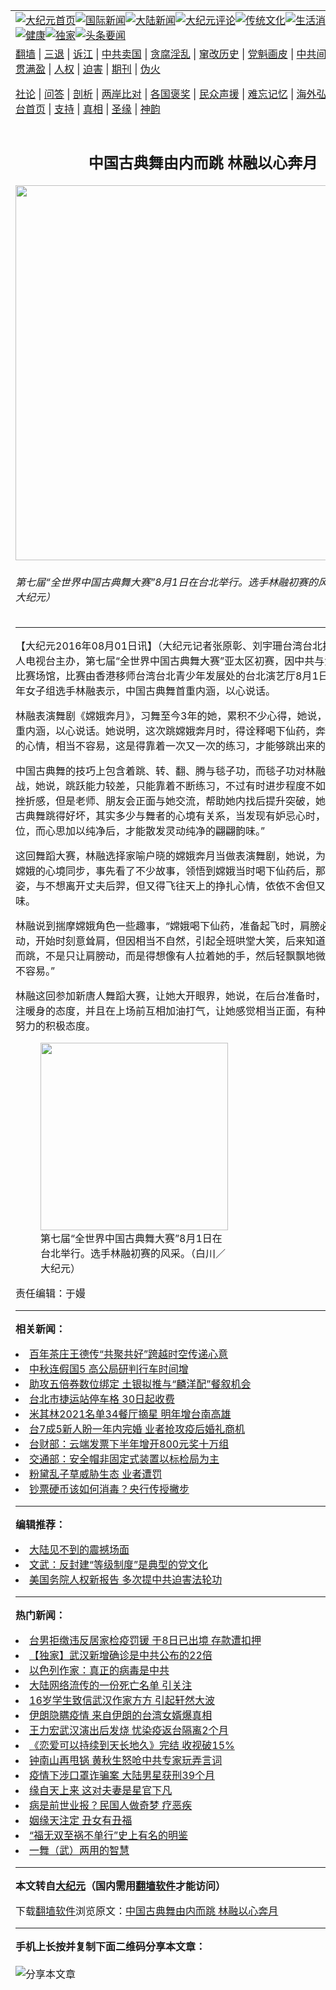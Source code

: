 <a name="1" id="1" target="_blank"></a><span id="1"></span>
<table align=center border="0"><tr><td colspan="2" VALIGN=TOP><a href="https://github.com/zeqdou3554/djy/blob/master/gb/nf1351518.md#1"><img src="https://raw.githubusercontent.com/zeqdou3554/www/master/t/djy/1.jpg" title="大纪元首页" alt="大纪元首页"></a><a href="https://github.com/zeqdou3554/djy/blob/master/gb/n24hr.md#1"><img src="https://raw.githubusercontent.com/zeqdou3554/www/master/t/djy/3.jpg" title="国际新闻" alt="国际新闻"></a><a href="https://github.com/zeqdou3554/djy/blob/master/gb/nsc413.md#1"><img src="https://raw.githubusercontent.com/zeqdou3554/www/master/t/djy/4.jpg" title="大陆新闻" alt="大陆新闻"></a><a href="https://github.com/zeqdou3554/djy/blob/master/gb/news392.md#1"><img src="https://raw.githubusercontent.com/zeqdou3554/www/master/t/djy/5.jpg" title="大纪元评论" alt="大纪元评论"></a><a href="https://github.com/zeqdou3554/djy/blob/master/gb/news2007.md#1"><img src="https://raw.githubusercontent.com/zeqdou3554/www/master/t/djy/6.jpg" title="传统文化" alt="传统文化"></a><a href="https://github.com/zeqdou3554/djy/blob/master/gb/news2008.md#1"><img src="https://raw.githubusercontent.com/zeqdou3554/www/master/t/djy/7.jpg" title="生活消费" alt="生活消费"></a><a href="https://github.com/zeqdou3554/djy/blob/master/gb/ncyule.md#1"><img src="https://raw.githubusercontent.com/zeqdou3554/www/master/t/djy/8.jpg" title="娱乐休闲" alt="娱乐休闲"></a><a href="https://github.com/zeqdou3554/djy/blob/master/gb/nsc1002.md#1"><img src="https://raw.githubusercontent.com/zeqdou3554/www/master/t/djy/9.jpg" title="健康" alt="健康"></a><a href="https://github.com/zeqdou3554/djy/blob/master/gb/nf6092.md#1"><img src="https://raw.githubusercontent.com/zeqdou3554/www/master/t/djy/10a.jpg" title="独家" alt="独家"></a><a href="https://github.com/zeqdou3554/djy/blob/master/gb/nf4514.md#1"><img src="https://raw.githubusercontent.com/zeqdou3554/www/master/t/djy/12a.jpg" title="头条要闻" alt="头条要闻"></a></td></tr>
<tr><td colspan="2" VALIGN=TOP><a target="_blank" href="https://github.com/zeqdou3554/www/blob/master/README.md?zsrh#1">翻墙</a> | <a target="_blank" href="https://github.com/zeqdou3554/djy/blob/master/gb/nf5657.md#1">三退</a> | <a target="_blank" href="https://github.com/zeqdou3554/djy/blob/master/gb/nf6124.md#1">诉江</a> | <a target="_blank" href="https://github.com/zeqdou3554/djy/blob/master/gb/nf1176117.md#1">中共卖国</a> | <a target="_blank" href="https://github.com/zeqdou3554/djy/blob/master/gb/nf5773.md#1">贪腐淫乱</a> | <a target="_blank" href="https://github.com/zeqdou3554/djy/blob/master/gb/nf1176115.md#1">窜改历史</a> | <a target="_blank" href="https://github.com/zeqdou3554/djy/blob/master/gb/nf1176107.md#1">党魁画皮</a> | <a target="_blank" href="https://github.com/zeqdou3554/djy/blob/master/gb/nf1320400.md#1">中共间谍</a> | <a target="_blank" href="https://github.com/zeqdou3554/djy/blob/master/gb/nf1176114.md#1">破坏传统</a> | <a target="_blank" href="https://github.com/zeqdou3554/ntdtv/blob/master/gb/prog447_1.md#1">恶贯满盈</a> | <a target="_blank" href="https://github.com/zeqdou3554/djy/blob/master/gb/ncid278.md#1">人权</a> | <a target="_blank" href="https://github.com/zeqdou3554/djy/blob/master/gb/nf1176111.md#1">迫害</a> | <a target="_blank" href="https://gitlab.com/szzdlab/mh-qikan/blob/master/README.md#1">期刊</a> | <a target="_blank" href="https://github.com/zeqdou3554/djy/blob/master/gb/nf5562.md#1">伪火</a></p><p><a target="_blank" href="https://github.com/zeqdou3554/djy/blob/master/gb/9p.md#1">社论</a> | <a target="_blank" href="https://github.com/zeqdou3554/djy/blob/master/gb/nf4378.md#1">问答</a> | <a target="_blank" href="https://github.com/zeqdou3554/djy/blob/master/gb/nf5792.md#1">剖析</a> | <a target="_blank" href="https://github.com/zeqdou3554/djy/blob/master/gb/nf5735.md#1">两岸比对</a> | <a target="_blank" href="https://github.com/zeqdou3554/djy/blob/master/gb/nf6119.md#1">各国褒奖</a> | <a target="_blank" href="https://github.com/zeqdou3554/djy/blob/master/gb/nf6120.md#1">民众声援</a> | <a target="_blank" href="https://github.com/zeqdou3554/djy/blob/master/gb/nf1188594.md#1">难忘记忆</a> | <a target="_blank" href="https://github.com/zeqdou3554/djy/blob/master/gb/nf3180.md#1">海外弘传</a> | <a target="_blank" href="https://github.com/zeqdou3554/djy/blob/master/gb/nf5410.md#1">万人上访</a> | <a target="_blank" href="https://github.com/zeqdou3554/www/blob/master/README.md?zsrh#1">平台首页</a> | <a target="_blank" href="https://github.com/zeqdou3554/djy/blob/master/gb/nf4386.md#1">支持</a> | <a target="_blank" href="https://github.com/zeqdou3554/djy/blob/master/gb/nf4389.md#1">真相</a> | <a target="_blank" href="https://github.com/zeqdou3554/djy/blob/master/gb/nf5790.md#1">圣缘</a> | <a target="_blank" href="https://github.com/zeqdou3554/djy/blob/master/gb/nf4786.md#1">神韵</a></td></tr>
<tr><td VALIGN=TOP width="626"><h2 align=center>中国古典舞由内而跳 林融以心奔月</h2>
<img width="600" src="https://i.epochtimes.com/assets/uploads/2016/08/16080101350420-600x400.jpg" />
<h6>第七届“全世界中国古典舞大赛”8月1日在台北举行。选手林融初赛的风采。（白川／大纪元）
</h6>
<hr>
<p>【大纪元2016年08月01日讯】（大纪元记者张原彰、刘宇珊台湾台北报导）由<ahref="https://github.com/zeqdou3554/djy/blob/master/gb/tag/%E6%96%B0%E5%94%90%E4%BA%BA.md#1">新唐人</a>电视台主办，第七届“全世界<ahref="https://github.com/zeqdou3554/djy/blob/master/gb/tag/%E4%B8%AD%E5%9B%BD%E5%8F%A4%E5%85%B8%E8%88%9E%E5%A4%A7%E8%B5%9B.md#1">中国古典舞大赛</a>”<ahref="https://github.com/zeqdou3554/djy/blob/master/gb/tag/%E4%BA%9A%E5%A4%AA%E5%8C%BA.md#1">亚太区</a><ahref="https://github.com/zeqdou3554/djy/blob/master/gb/tag/%E5%88%9D%E8%B5%9B.md#1">初赛</a>，因中共与港府干扰香港比赛场馆，比赛由香港移师台湾台北青少年发展处的台北演艺厅8月1日如期举行。少年女子组选手林融表示，中国古典舞首重内涵，以心说话。</p>
<p>林融表演舞剧《嫦娥奔月》，习舞至今3年的她，累积不少心得，她说，中国古典舞首重内涵，以心说话。她说明，这次跳嫦娥奔月时，得诠释喝下仙药，奔月前依依不舍的心情，相当不容易，这是得靠着一次又一次的练习，才能够跳出来的韵味。</p>
<p>中国古典舞的技巧上包含着跳、转、翻、腾与毯子功，而毯子功对林融来说别具挑战，她说，跳跃能力较差，只能靠着不断练习，不过有时进步程度不如预期，难免有挫折感，但是老师、朋友会正面与她交流，帮助她内找后提升突破，她说：“因为中国古典舞跳得好坏，其实多少与舞者的心境有关系，当发现有妒忌心时，跳起来就不到位，而心思加以纯净后，才能散发灵动纯净的翩翩韵味。”</p>
<p>这回舞蹈大赛，林融选择家喻户晓的嫦娥奔月当做表演舞剧，她说，为了在跳舞时与嫦娥的心境同步，事先看了不少故事，领悟到嫦娥当时喝下仙药后，那种轻飘飘的身姿，与不想离开丈夫后羿，但又得飞往天上的挣扎心情，依依不舍但又得离开的滋味。</p>
<p>林融说到揣摩嫦娥角色一些趣事，“嫦娥喝下仙药，准备起飞时，肩膀必须不自觉地动，开始时刻意耸肩，但因相当不自然，引起全班哄堂大笑，后来知道，必须由内心而跳，不是只让肩膀动，而是得想像有人拉着她的手，然后轻飘飘地微微动肩，相当不容易。”</p>
<p>林融这回参加<ahref="https://github.com/zeqdou3554/djy/blob/master/gb/tag/%E6%96%B0%E5%94%90%E4%BA%BA.md#1">新唐人</a>舞蹈大赛，让她大开眼界，她说，在后台准备时，发现每个人专注暖身的态度，并且在上场前互相加油打气，让她感觉相当正面，有种为了目标共同努力的积极态度。</p>
<figure id="attachment_8156988" aria-describedby="caption-attachment-8156988" style="width: 300px" class="wp-caption aligncenter"><a target="_blank" href="https://i.epochtimes.com/assets/uploads/2016/08/16080101344920.jpg"><img class="wp-image-8156988 size-small" src="https://i.epochtimes.com/assets/uploads/2016/08/16080101344920-300x450.jpg" alt="" width="300" b="450" /></a><figcaption id="caption-attachment-8156988" class="wp-caption-text">第七届“全世界<ahref="https://github.com/zeqdou3554/djy/blob/master/gb/tag/%E4%B8%AD%E5%9B%BD%E5%8F%A4%E5%85%B8%E8%88%9E%E5%A4%A7%E8%B5%9B.md#1">中国古典舞大赛</a>”8月1日在台北举行。选手林融<ahref="https://github.com/zeqdou3554/djy/blob/master/gb/tag/%E5%88%9D%E8%B5%9B.md#1">初赛</a>的风采。（白川／大纪元）</figcaption></figure>
<p>责任编辑：于嫚</p>

<hr>


<strong>相关新闻：</strong>
<li><a href="https://github.com/zeqdou3554/djy/blob/master/gb/21/9/3/n13207680.md#1">百年茶庄王德传“共聚共好”跨越时空传递心意</a></li>
<li><a href="https://github.com/zeqdou3554/djy/blob/master/gb/21/9/1/n13203046.md#1">中秋连假国5 高公局研判行车时间增</a></li>
<li><a href="https://github.com/zeqdou3554/djy/blob/master/gb/21/8/31/n13199436.md#1">助攻五倍券数位绑定 土银拟推与“麟洋配”餐叙机会</a></li>
<li><a href="https://github.com/zeqdou3554/djy/blob/master/gb/21/8/26/n13189562.md#1">台北市捷运站停车格 30日起收费</a></li>
<li><a href="https://github.com/zeqdou3554/djy/blob/master/gb/21/8/25/n13186900.md#1">米其林2021名单34餐厅摘星 明年增台南高雄</a></li>
<li><a href="https://github.com/zeqdou3554/djy/blob/master/gb/21/8/25/n13186880.md#1">台7成5新人盼一年内完婚 业者抢攻疫后婚礼商机</a></li>
<li><a href="https://github.com/zeqdou3554/djy/blob/master/gb/21/8/25/n13186894.md#1">台财部：云端发票下半年增开800元奖十万组</a></li>
<li><a href="https://github.com/zeqdou3554/djy/blob/master/gb/21/8/24/n13184376.md#1">交通部：安全帽非固定式装置以标检局为主</a></li>
<li><a href="https://github.com/zeqdou3554/djy/blob/master/gb/21/8/23/n13182111.md#1">粉黛乱子草威胁生态 业者遭罚</a></li>
<li><a href="https://github.com/zeqdou3554/djy/blob/master/gb/21/8/23/n13180774.md#1">钞票硬币该如何消毒？央行传授撇步</a></li>
<hr>


<strong>编辑推荐：</strong>
<li><a href="https://github.com/upjkzu3674/djy/blob/master/gb/13/11/27/n4020290.md?dfh#1" target="_blank">大陆见不到的震撼场面</a></li><li><a href="https://github.com/tsiac2612/djy/blob/master/gb/17/12/31/n10010812.md#1" target="_blank">文武：反封建“等级制度”是典型的党文化</a></li><li><a href="https://github.com/tsiac2612/djy/blob/master/gb/19/3/14/n11111708.md#1" target="_blank">美国务院人权新报告 多次提中共迫害法轮功</a></li>
<hr>

<strong>热门新闻：</strong>
<li><a href="https://github.com/zeqdou3554/djy/blob/master/gb/20/3/20/n11956529.md#1">台男拒缴违反居家检疫罚锾 于8日已出境 存款遭扣押</a></li>
<li><a href="https://github.com/zeqdou3554/djy/blob/master/gb/20/3/18/n11950904.md#1">【独家】武汉新增确诊是中共公布的22倍</a></li>
<li><a href="https://github.com/zeqdou3554/djy/blob/master/gb/20/3/18/n11950860.md#1">以色列作家：真正的病毒是中共</a></li>
<li><a href="https://github.com/zeqdou3554/djy/blob/master/gb/20/3/19/n11953667.md#1">大陆网络流传的一份死亡名单 引关注</a></li>
<li><a href="https://github.com/zeqdou3554/djy/blob/master/gb/20/3/19/n11953195.md#1">16岁学生致信武汉作家方方 引起轩然大波</a></li>
<li><a href="https://github.com/zeqdou3554/djy/blob/master/gb/20/3/17/n11947993.md#1">伊朗隐瞒疫情 来自伊朗的台湾女婿爆真相</a></li>
<li><a href="https://github.com/zeqdou3554/djy/blob/master/gb/20/3/19/n11954954.md#1">王力宏武汉演出后发烧 忧染疫返台隔离2个月</a></li>
<li><a href="https://github.com/zeqdou3554/djy/blob/master/gb/20/3/18/n11949282.md#1">《恋爱可以持续到天长地久》完结 收视破15%</a></li>
<li><a href="https://github.com/zeqdou3554/djy/blob/master/gb/20/3/19/n11955678.md#1">钟南山再甩锅 黄秋生怒呛中共专家玩弄言词</a></li>
<li><a href="https://github.com/zeqdou3554/djy/blob/master/gb/20/3/17/n11948248.md#1">疫情下涉口罩诈骗案 大陆男星获刑39个月</a></li>
<li><a href="https://github.com/zeqdou3554/djy/blob/master/gb/20/3/12/n11936269.md#1">缘自天上来 这对夫妻是星官下凡</a></li>
<li><a href="https://github.com/zeqdou3554/djy/blob/master/gb/20/2/11/n11861945.md#1">病是前世业报？民国人做奇梦 疗恶疾</a></li>
<li><a href="https://github.com/zeqdou3554/djy/blob/master/gb/10/11/25/n3095498.md#1">姻缘天注定 丑女有丑福</a></li>
<li><a href="https://github.com/zeqdou3554/djy/blob/master/gb/20/3/10/n11929738.md#1">“福无双至祸不单行”史上有名的明鉴</a></li>
<li><a href="https://github.com/zeqdou3554/djy/blob/master/gb/20/3/17/n11947360.md#1">一舞（武）两用的智慧</a></li>
<hr>

<strong>本文转自<a href="https://www.epochtimes.com">大纪元</a>（国内需用<a href="https://github.com/zeqdou3554/www/blob/master/README.md#8">翻墙软件</a>才能访问）</strong><p>下载<a href="https://github.com/zeqdou3554/www/blob/master/README.md#8">翻墙软件</a>浏览原文：<a href="https://www.epochtimes.com/gb/16/8/1/n8156977.htm">中国古典舞由内而跳 林融以心奔月</a></p><hr>

<strong>手机上长按并复制下面二维码分享本文章：</strong><br><br><img src="https://chart.apis.google.com/chart?cht=qr&chs=240x240&choe=UTF-8&chld=M|2&chl=https://github.com/zeqdou3554/djy/blob/master/gb/16/8/1/n8156977.md%231" title="分享本文章"></td><td VALIGN=TOP><a href="https://github.com/zeqdou3554/djy/blob/master/gb/16/1/21/n4622075.md?dfh#1" target="_blank"><img src="https://raw.githubusercontent.com/zeqdou3554/djy/master/gb/300/wei-f1.jpg" title="中共的伪火骗局"  alt="中共的伪火骗局"></a><br><a href="https://github.com/zeqdou3554/www/blob/master/README.md?dfh#9" target="_blank"><img src="https://raw.githubusercontent.com/zeqdou3554/djy/master/gb/300/yong-h.jpg" title="永恒的见证"  alt="永恒的见证"></a><br><a href="https://github.com/zeqdou3554/djy/blob/master/gb/13/9/29/n3974789.md?dfh#1" target="_blank"><img src="https://raw.githubusercontent.com/zeqdou3554/djy/master/gb/300/shang-lnz.jpg" title="善良女子被中共投男牢"  alt="善良女子被中共投男牢"></a><br><a href="https://github.com/zeqdou3554/djy/blob/master/gb/16/3/16/n4663449.md?dfh#1" target="_blank"><img src="https://raw.githubusercontent.com/zeqdou3554/djy/master/gb/300/huo-z3.jpg" title="警卫目击活摘器官"  alt="警卫目击活摘器官"></a><br><a href="https://github.com/zeqdou3554/djy/blob/master/gb/16/8/7/n8177641.md?dfh#1" target="_blank"><img src="https://raw.githubusercontent.com/zeqdou3554/djy/master/gb/300/huo-z4.jpg" title="证人描述活摘恐怖"  alt="证人描述活摘恐怖"></a><br><a href="https://github.com/zeqdou3554/djy/blob/master/gb/10/4/19/n2881569.md?dfh#1" target="_blank"><img src="https://raw.githubusercontent.com/zeqdou3554/djy/master/gb/300/huo-z1.jpg" title="揭开活摘器官黑幕"  alt="揭开活摘器官黑幕"></a><br><a href="https://github.com/zeqdou3554/djy/blob/master/gb/10/11/7/n3077476.md?dfh#1" target="_blank"><img src="https://raw.githubusercontent.com/zeqdou3554/djy/master/gb/300/ma-ks.jpg" title="马克思的成魔之路"  alt="马克思的成魔之路"></a><br><a href="https://github.com/zeqdou3554/djy/blob/master/gb/14/6/9/n4173977.md?dfh#1" target="_blank"><img src="https://raw.githubusercontent.com/zeqdou3554/djy/master/gb/300/chang-zs.jpg" title="藏字石 蕴天机"  alt="藏字石 蕴天机"></a><br><a href="https://github.com/zeqdou3554/djy/blob/master/gb/18/5/10/n10381511.md?dfh#1" target="_blank"><img src="https://raw.githubusercontent.com/zeqdou3554/djy/master/gb/300/st1.jpg" title="关注三亿人三退"  alt="关注三亿人三退"></a><br><a href="https://github.com/zeqdou3554/djy/blob/master/gb/18/3/21/n10237682.md?dfh#1" target="_blank"><img src="https://raw.githubusercontent.com/zeqdou3554/djy/master/gb/300/jie-t.jpg" title="解体中共复兴中华"  alt="解体中共复兴中华"></a><br><a href="https://github.com/zeqdou3554/djy/blob/master/gb/9/2/9/n2422991.md?dfh#1" target="_blank"><img src="https://raw.githubusercontent.com/zeqdou3554/djy/master/gb/300/gao-zs.jpg" title="中共迫害良心律师"  alt="中共迫害良心律师"></a><br><a href="https://github.com/zeqdou3554/djy/blob/master/gb/18/12/9/n10900044.md?dfh#1" target="_blank"><img src="https://raw.githubusercontent.com/zeqdou3554/djy/master/gb/300/sj1.jpg" title="三百多万人举报江泽民"  alt="三百多万人举报江泽民"></a><br><a href="https://github.com/zeqdou3554/djy/blob/master/gb/18/8/28/n10672014.md?dfh#1" target="_blank"><img src="https://raw.githubusercontent.com/zeqdou3554/djy/master/gb/300/sj2.jpg" title="这些官员为何起诉江泽民"  alt="这些官员为何起诉江泽民"></a><br><a href="https://github.com/zeqdou3554/djy/blob/master/gb/8/12/18/n2367165.md?dfh#1" target="_blank"><img src="https://raw.githubusercontent.com/zeqdou3554/djy/master/gb/300/liangan.jpg" title="海峡两岸的强烈对比"  alt="海峡两岸的强烈对比"></a><br><a href="https://github.com/zeqdou3554/djy/blob/master/gb/15/12/10/n4593139.md?dfh#1" target="_blank"><img src="https://raw.githubusercontent.com/zeqdou3554/djy/master/gb/300/jia-ndzl.jpg" title="加拿大总理的贺信"  alt="加拿大总理的贺信"></a><br><a href="https://github.com/zeqdou3554/djy/blob/master/gb/11/6/17/n3289382.md?dfh#1" target="_blank"><img src="https://raw.githubusercontent.com/zeqdou3554/djy/master/gb/300/xiao-wd.jpg" title="探寻真相兼听则明"  alt="探寻真相兼听则明"></a><br><a href="https://github.com/zeqdou3554/djy/blob/master/gb/18/10/27/n10812623.md?dfh#1" target="_blank"><img src="https://raw.githubusercontent.com/zeqdou3554/djy/master/gb/300/yindu.jpg" title="印度媒体报道东方"  alt="印度媒体报道东方"></a><br><a href="https://github.com/zeqdou3554/djy/blob/master/gb/18/6/9/n10469652.md?dfh#1" target="_blank"><img src="https://raw.githubusercontent.com/zeqdou3554/djy/master/gb/300/xie-j.jpg" title="不一样的海外校园"  alt="不一样的海外校园"></a><br><a href="https://github.com/zeqdou3554/djy/blob/master/gb/7/4/5/n1669415.md?dfh#1" target="_blank"><img src="https://raw.githubusercontent.com/zeqdou3554/djy/master/gb/300/li-up.jpg" title="从大师到徒弟的传奇"  alt="从大师到徒弟的传奇"></a><br><a href="https://github.com/zeqdou3554/djy/blob/master/gb/17/5/26/n9191512.md?dfh#1" target="_blank"><img src="https://raw.githubusercontent.com/zeqdou3554/djy/master/gb/300/zfl2.jpg" title="亿万人与东方一本奇书"  alt="亿万人与东方一本奇书"></a><br><a href="https://github.com/zeqdou3554/djy/blob/master/gb/13/11/27/n4020290.md?dfh#1" target="_blank"><img src="https://raw.githubusercontent.com/zeqdou3554/djy/master/gb/300/zhen-h.jpg" title="大陆见不到的震撼场面"  alt="大陆见不到的震撼场面"></a><br><a href="https://github.com/zeqdou3554/djy/blob/master/gb/15/7/17/n4482910.md?dfh#1" target="_blank"><img src="https://raw.githubusercontent.com/zeqdou3554/djy/master/gb/300/dalu-sk.jpg" title="人心向善 大陆当初盛况"  alt="人心向善 大陆当初盛况"></a><br><a href="https://github.com/zeqdou3554/djy/blob/master/gb/19/1/5/n10955468.md?dfh#1" target="_blank"><img src="https://raw.githubusercontent.com/zeqdou3554/djy/master/gb/300/zfl1.jpg" title="追寻真理 这书讲什么"  alt="追寻真理 这书讲什么"></a><br><a href="https://github.com/zeqdou3554/www/blob/master/README.md?dfh#1" target="_blank"><img src="https://raw.githubusercontent.com/zeqdou3554/djy/master/gb/300/fq1.jpg" title="下载免费翻墙软件"  alt="下载免费翻墙软件"></a><br></td></tr></table>
